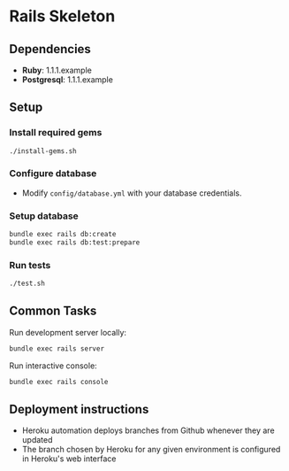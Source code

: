 Rails Skeleton
==============


Dependencies
------------

* **Ruby**: 1.1.1.example
* **Postgresql**: 1.1.1.example


Setup
-----

### Install required gems

```bash
./install-gems.sh
```

### Configure database

* Modify `config/database.yml` with your database credentials.

### Setup database

```bash
bundle exec rails db:create
bundle exec rails db:test:prepare
```

### Run tests

```bash
./test.sh
```


Common Tasks
------------

Run development server locally:

```bash
bundle exec rails server
```

Run interactive console:

```bash
bundle exec rails console
```

Deployment instructions
-----------------------

* Heroku automation deploys branches from Github whenever they are updated
* The branch chosen by Heroku for any given environment is configured in Heroku's web interface
